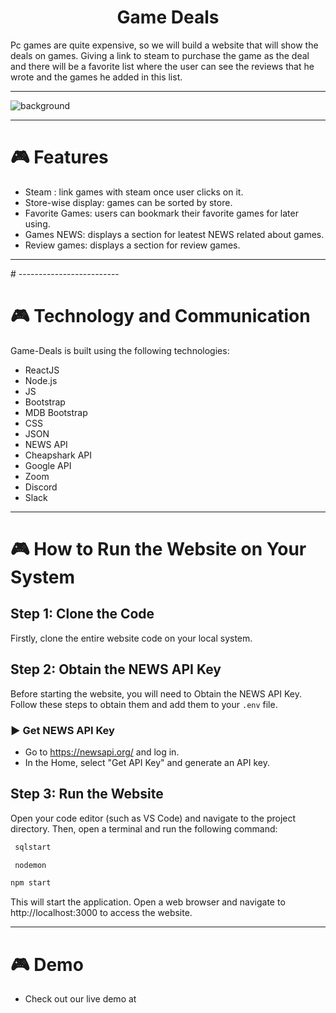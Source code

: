<h1 align="center">Game Deals</h1>
Pc games are quite expensive, so we will build a website that will show the deals on games. Giving a link to steam to purchase the game as the deal and there will be a favorite list where the user can see the reviews that he wrote and the games he added in this list.
<hr/>

![background](https://cdn.discordapp.com/attachments/1110834927542468648/1113063242420473917/image_1.png)

<hr/>

# 🎮 Features 

- Steam : link games with steam once user clicks on it.
- Store-wise display: games can be sorted by store.
- Favorite Games: users can bookmark their favorite games for later using.
- Games NEWS: displays a section for leatest NEWS related about games.
- Review games: displays a section for review games.

<hr/>
# -------------------------

# 🎮 Technology and Communication

Game-Deals is built using the following technologies:

- ReactJS
- Node.js
- JS
- Bootstrap
- MDB Bootstrap
- CSS
- JSON
- NEWS API
- Cheapshark API
- Google API
- Zoom
- Discord
- Slack

<hr/>

# 🎮 How to Run the Website on Your System

## Step 1: Clone the Code

Firstly, clone the entire website code on your local system.

## Step 2: Obtain the NEWS API Key 

Before starting the website, you will need to Obtain the NEWS API Key. Follow these steps to obtain them and add them to your `.env` file.

### ▶️ Get NEWS API Key 

- Go to https://newsapi.org/ and log in.
- In the Home, select "Get API Key" and generate an API key.

## Step 3: Run the Website

Open your code editor (such as VS Code) and navigate to the project directory. Then, open a terminal and run the following command:
```bash in backend side
 sqlstart
```
```bash
 nodemon
```
```bash in frontend side
npm start
```
This will start the application. Open a web browser and navigate to http://localhost:3000 to access the website.


<hr/>

# 🎮 Demo 

- Check out our live demo at 